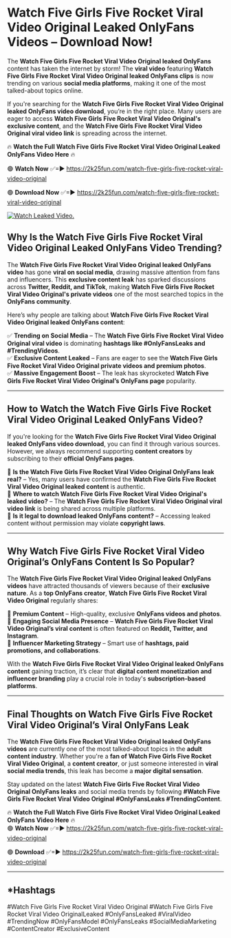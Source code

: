 # Watch Five Girls Five Rocket Viral Video Original Leaked OnlyFans Videos – Download Now!

The **Watch Five Girls Five Rocket Viral Video Original leaked OnlyFans** content has taken the internet by storm! The **viral video** featuring **Watch Five Girls Five Rocket Viral Video Original leaked OnlyFans clips** is now trending on various **social media platforms**, making it one of the most talked-about topics online.  

If you're searching for the **Watch Five Girls Five Rocket Viral Video Original leaked OnlyFans video download**, you’re in the right place. Many users are eager to access **Watch Five Girls Five Rocket Viral Video Original's exclusive content**, and the **Watch Five Girls Five Rocket Viral Video Original viral video link** is spreading across the internet.  

🔥 **Watch the Full Watch Five Girls Five Rocket Viral Video Original Leaked OnlyFans Video Here** 🔥  

🟢 **Watch Now** ✅=► https://2k25fun.com/watch-five-girls-five-rocket-viral-video-original

🟢 **Download Now** ✅=► https://2k25fun.com/watch-five-girls-five-rocket-viral-video-original

[![Watch Leaked Video.](https://miro.medium.com/v2/resize:fit:828/format:webp/1*cilzJN44JGOrTw9NJCrNHA.gif "Watch Leaked Video")](https://2k25fun.com/watch-five-girls-five-rocket-viral-video-original)

## **Why Is the Watch Five Girls Five Rocket Viral Video Original Leaked OnlyFans Video Trending?**  

The **Watch Five Girls Five Rocket Viral Video Original leaked OnlyFans video** has gone **viral on social media**, drawing massive attention from fans and influencers. This **exclusive content leak** has sparked discussions across **Twitter, Reddit, and TikTok**, making **Watch Five Girls Five Rocket Viral Video Original's private videos** one of the most searched topics in the **OnlyFans community**.  

Here’s why people are talking about **Watch Five Girls Five Rocket Viral Video Original leaked OnlyFans content**:  

✅ **Trending on Social Media** – The **Watch Five Girls Five Rocket Viral Video Original viral video** is dominating **hashtags like #OnlyFansLeaks and #TrendingVideos**.  
✅ **Exclusive Content Leaked** – Fans are eager to see the **Watch Five Girls Five Rocket Viral Video Original private videos and premium photos**.  
✅ **Massive Engagement Boost** – The leak has skyrocketed **Watch Five Girls Five Rocket Viral Video Original’s OnlyFans page** popularity.  

---

## **How to Watch the Watch Five Girls Five Rocket Viral Video Original Leaked OnlyFans Video?**  

If you're looking for the **Watch Five Girls Five Rocket Viral Video Original leaked OnlyFans video download**, you can find it through various sources. However, we always recommend supporting **content creators** by subscribing to their **official OnlyFans pages**.  

🔹 **Is the Watch Five Girls Five Rocket Viral Video Original OnlyFans leak real?** – Yes, many users have confirmed the **Watch Five Girls Five Rocket Viral Video Original leaked content** is authentic.  
🔹 **Where to watch Watch Five Girls Five Rocket Viral Video Original's leaked video?** – The **Watch Five Girls Five Rocket Viral Video Original viral video link** is being shared across multiple platforms.  
🔹 **Is it legal to download leaked OnlyFans content?** – Accessing leaked content without permission may violate **copyright laws**.  

---

## **Why Watch Five Girls Five Rocket Viral Video Original’s OnlyFans Content Is So Popular?**  

The **Watch Five Girls Five Rocket Viral Video Original leaked OnlyFans videos** have attracted thousands of viewers because of their **exclusive nature**. As a **top OnlyFans creator**, **Watch Five Girls Five Rocket Viral Video Original** regularly shares:  

📌 **Premium Content** – High-quality, exclusive **OnlyFans videos and photos**.  
📌 **Engaging Social Media Presence** – **Watch Five Girls Five Rocket Viral Video Original’s viral content** is often featured on **Reddit, Twitter, and Instagram**.  
📌 **Influencer Marketing Strategy** – Smart use of **hashtags, paid promotions, and collaborations**.  

With the **Watch Five Girls Five Rocket Viral Video Original leaked OnlyFans content** gaining traction, it’s clear that **digital content monetization and influencer branding** play a crucial role in today's **subscription-based platforms**.  

---

## **Final Thoughts on Watch Five Girls Five Rocket Viral Video Original’s Viral OnlyFans Leak**  

The **Watch Five Girls Five Rocket Viral Video Original leaked OnlyFans videos** are currently one of the most talked-about topics in the **adult content industry**. Whether you're a **fan of Watch Five Girls Five Rocket Viral Video Original**, a **content creator**, or just someone interested in **viral social media trends**, this leak has become a **major digital sensation**.  

Stay updated on the latest **Watch Five Girls Five Rocket Viral Video Original OnlyFans leaks** and social media trends by following **#Watch Five Girls Five Rocket Viral Video Original #OnlyFansLeaks #TrendingContent**.  

🔥 **Watch the Full Watch Five Girls Five Rocket Viral Video Original Leaked OnlyFans Video Here** 🔥  
🟢 **Watch Now** ✅=► https://2k25fun.com/watch-five-girls-five-rocket-viral-video-original

🟢 **Download** ✅=► https://2k25fun.com/watch-five-girls-five-rocket-viral-video-original

---

## *Hashtags
#Watch Five Girls Five Rocket Viral Video Original #Watch Five Girls Five Rocket Viral Video OriginalLeaked #OnlyFansLeaked #ViralVideo #TrendingNow #OnlyFansModel #OnlyFansLeaks #SocialMediaMarketing #ContentCreator #ExclusiveContent  